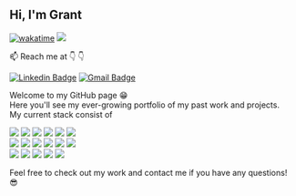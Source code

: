 ## Hi, I'm Grant

[![wakatime](https://wakatime.com/badge/user/b42088b8-8a76-43e1-a58d-a8ddc8d8634a.svg)](https://wakatime.com/@b42088b8-8a76-43e1-a58d-a8ddc8d8634a)
<img src="https://img.shields.io/badge/Grant%20Lee-is%20Available for a Remote Work or Collaboration-greenwhite" />

:mailbox: Reach me at :point_down: :point_down:

[![Linkedin Badge](https://img.shields.io/badge/-@grantklee-0e76a8?style=flat&labelColor=0e76a8&logo=linkedin&logoColor=white)](https://www.linkedin.com/in/grant-k-lee/)
[![Gmail Badge](https://img.shields.io/badge/-grant.go.lee@gmail.com-c0392b?style=flat&labelColor=c0392b&logo=gmail&logoColor=white)](mailto:grant.go.lee@gmail.com)

Welcome to my GitHub page :grin: <br>
Here you'll see my ever-growing portfolio of my past work and projects. <br>
My current stack consist of <br>

<img src = "https://img.shields.io/badge/-HTML5-E34F26?style=flat&logo=html5&logoColor=white"> <img src = "https://img.shields.io/badge/-CSS3-1572B6?style=flat&logo=css3&logoColor=white">
<img src="https://img.shields.io/badge/-Bootstrap-563D7C?style=flat&logo=bootstrap&logoColor=white">
<img src="https://img.shields.io/badge/jquery-%230769AD.svg?style=flat&logo=jquery&logoColor=white">
<img src="https://img.shields.io/badge/-JavaScript-eed718?style=flat&logo=javascript&logoColor=ffffff">
<img src="https://img.shields.io/badge/-Sass-cc6699?style=flat&logo=sass&logoColor=ffffff"> <br>
<img src="https://img.shields.io/badge/-React-000000?style=flat&logo=react&logoColor=00c8ff">
<img src="https://img.shields.io/badge/-SQL-F29111?style=flat&logo=sql&logoColor=FFFFFF">
<img src="https://img.shields.io/badge/-Node.js-3C873A?style=flat&logo=Node.js&logoColor=white">
<img src="https://img.shields.io/badge/-Progressive Web Apps-5A0FC8?style=flat">
<img src="http://img.shields.io/badge/-Git-F1502F?style=flat&logo=git&logoColor=FFFFFF">
<img src="http://img.shields.io/badge/Git-GitBash-black?style=flat&logo=git&logoColor=white"> <br>
<img src="http://img.shields.io/badge/-Github-000000?style=flat&logo=github&logoColor=FFFFFF">
<img src="http://img.shields.io/badge/-VS%20Code-007ACC?style=flat&logo=visual%20studio%20code&logoColor=white">
<img src="https://img.shields.io/badge/yarn-CB3837?style=flat&logo=yarn&logoColor=white">
<img src="https://img.shields.io/badge/ADO.NET-8DD6F9?style=flat&logo=ADO.NET&logoColor=white">
<img src="https://img.shields.io/badge/Windows-0078D6?style=flat&logo=windows&logoColor=white">

Feel free to check out my work and contact me if you have any questions! :sunglasses:
